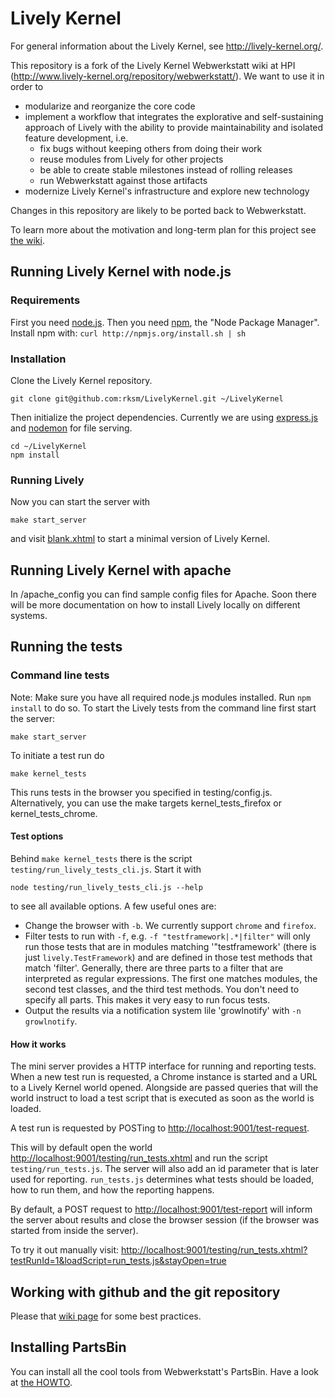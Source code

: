 # Lively Kernel

For general information about the Lively Kernel, see http://lively-kernel.org/.

This repository is a fork of the Lively Kernel Webwerkstatt wiki at HPI (http://www.lively-kernel.org/repository/webwerkstatt/). We want to use it in order to

- modularize and reorganize the core code
- implement a workflow that integrates the explorative and self-sustaining approach of Lively with the ability to provide maintainability and isolated feature development, i.e.
    - fix bugs without keeping others from doing their work
    - reuse modules from Lively for other projects
    - be able to create stable milestones instead of rolling releases
    - run Webwerkstatt against those artifacts
- modernize Lively Kernel's infrastructure and explore new technology

Changes in this repository are likely to be ported back to Webwerkstatt.

To learn more about the motivation and long-term plan for this project see [the wiki](https://github.com/rksm/LivelyKernel/wiki/Lively-Kernel-and-Webwerkstatt).


## Running Lively Kernel with node.js

### Requirements

First you need [node.js](http://nodejs.org/). Then you need [npm](http://npmjs.org/), the "Node Package Manager". Install npm with: `curl http://npmjs.org/install.sh | sh`

### Installation

Clone the Lively Kernel repository.

    git clone git@github.com:rksm/LivelyKernel.git ~/LivelyKernel

Then initialize the project dependencies. Currently we are using [express.js](http://expressjs.com/) and [nodemon](https://github.com/remy/nodemon) for file serving.

    cd ~/LivelyKernel
    npm install

### Running Lively

Now you can start the server with

    make start_server

and visit [blank.xhtml](http://localhost:9001/blank.xhtml) to start a minimal version of Lively Kernel.


## Running Lively Kernel with apache

In /apache_config you can find sample config files for Apache. Soon there will be more documentation on how to install Lively locally on different systems.


## Running the tests

### Command line tests

Note: Make sure you have all required node.js modules installed. Run `npm install` to do so.
To start the Lively tests from the command line first start the server:

    make start_server

To initiate a test run do

    make kernel_tests

This runs tests in the browser you specified in testing/config.js. Alternatively, you can use the make targets kernel_tests_firefox or kernel_tests_chrome.

#### Test options

Behind `make kernel_tests` there is the script `testing/run_lively_tests_cli.js`. Start it with

    node testing/run_lively_tests_cli.js --help

to see all available options. A few useful ones are:

- Change the browser with `-b`. We currently support `chrome` and `firefox`.
- Filter tests to run with `-f`, e.g. `-f "testframework|.*|filter"` will only run those tests that are in modules matching '"testframework' (there is just `lively.TestFramework`) and are defined in those test methods that match 'filter'. Generally, there are three parts to a filter that are interpreted as regular expressions. The first one matches modules, the second test classes, and the third test methods. You don't need to specify all parts. This makes it very easy to run focus tests.
- Output the results via a notification system lile 'growlnotify' with `-n growlnotify`.

#### How it works

The mini server provides a HTTP interface for running and reporting tests. When a new test run is requested, a Chrome instance is started and a URL to a Lively Kernel world opened. Alongside are passed queries that will the world instruct to load a test script that is executed as soon as the world is loaded.

A test run is requested by POSTing to <http://localhost:9001/test-request>.

This will by default open the world <http://localhost:9001/testing/run_tests.xhtml> and run the script `testing/run_tests.js`. The server will also add an id parameter that is later used for reporting. `run_tests.js` determines what tests should be loaded, how to run them, and how the reporting happens.

By default, a POST request to <http://localhost:9001/test-report> will inform the server about results and close the browser session (if the browser was started from inside the server).

To try it out manually visit: <http://localhost:9001/testing/run_tests.xhtml?testRunId=1&loadScript=run_tests.js&stayOpen=true>


## Working with github and the git repository

Please that [wiki page](https://github.com/rksm/LivelyKernel/wiki/Git-Github-Hints) for some best practices.


## Installing PartsBin

You can install all the cool tools from Webwerkstatt's PartsBin. Have a look at [the HOWTO](https://github.com/rksm/LivelyKernel/wiki/How-to-make-PartsBin-work).
